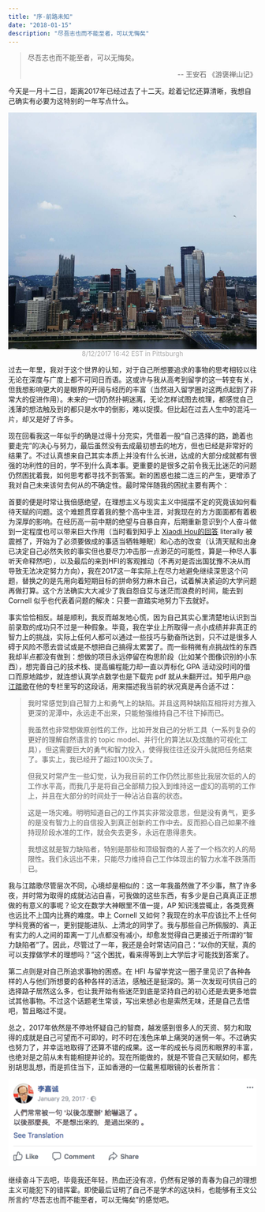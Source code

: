 ```yaml
---
title: "序-前路未知"
date: "2018-01-15"
description: "尽吾志也而不能至者，可以无悔矣"
---
```

> 尽吾志也而不能至者，可以无悔矣。 <div align="right">-- 王安石 《游褒禅山记》</div>

今天是一月十二日，距离2017年已经过去了十二天。趁着记忆还算清晰，我想自己确实有必要为这特别的一年写点什么。

 <img src="./Pit.jpeg" width = "700" height = "480" alt="" align=center />
<center><font color=#A9A9A9 size=2>8/12/2017 16:42 EST in Pittsburgh</font></center>
<!-- more -->

过去一年里，我对于这个世界的认知，对于自己所想要追求的事物的思考相较以往无论在深度与广度上都不可同日而语。这或许与我从高考到留学的这一转变有关，但我想影响更大的是眼界的开阔与经历的丰富（当然进入留学圈对这两点起到了非常大的促进作用）。未来的一切仍然扑朔迷离，无论怎样试图去梳理，都感觉自己浅薄的想法触及到的都只是水中的倒影，难以捉摸。但比起在过去人生中的混沌一片，却又是好了许多。

现在回看我这一年似乎的确是过得十分充实，凭借着一股“自己选择的路，跪着也要走完”的决心与努力，最后虽然没有去成最初想去的地方，但也已经是非常好的结果了。不过认真想来自己其实本质上并没有什么长进，达成的大部分成就都有很强的功利性的目的，学不到什么真本事。更重要的是很多之前令我无比迷茫的问题仍然困扰着我，如何思考都寻找不到答案。新的困惑也接二连三的产生，更增添了我对自己未来该何去何从的不确定性。最时常伴随我的困扰主要有两个：

首要的便是时常让我倍感绝望，在理想主义与现实主义中摇摆不定的究竟该如何看待天赋的问题。这个难题贯穿着我的整个高中生涯，对我现在的方方面面都有着极为深厚的影响。在经历高一前中期的绝望与自暴自弃，后期重新意识到个人奋斗做到一定程度也可以带来巨大作用（当时看到知乎上 [Xiaodi Hou的回答](https://www.zhihu.com/question/19555355#answer-142781) literally 被震撼了，开始为了必须要做成的事适当牺牲睡眠）和心态的改变（认清天赋和出身已决定自己必然失败的事实但也要尽力冲击那一点渺茫的可能性，算是一种尽人事听天命释然吧），以及最后的来到HFI的客观推动（不再对是否出国犹豫不决从而导致无法决定努力方向），我在2017这一年实际上在尽力地避免继续深思这个问题，替换之的是先用向着短期目标的拼命努力麻木自己，试着解决紧迫的大学问题再做打算。这个方法确实大大减少了我自怨自艾与迷茫而浪费的时间，能去到 Cornell 似乎也代表着问题的解决：只要一直踏实地努力下去就好。

事实恰恰相反。越是顺利，我反而越发地心慌，因为自己其实心里清楚地认识到当前录取的成功只不过是一种假象。毕竟，我在学业上所取得一点小成绩并非真正的智力上的挑战，实际上任何人都可以通过一些技巧与勤奋所达到，只不过是很多人碍于风险不愿去尝试或是不想把自己搞得太累罢了。而一些稍微有点挑战性的东西我却半点都没有做到：想做的项目永远停留在构思阶段（比如某个图像识别的小东西），想完善自己的技术栈、提高编程能力却一直以弄标化 GPA 活动没时间的借口而原地踏步，就连想认真学点数学也是下载完 pdf 就从未翻开过。知乎用户[@江踏歌](https://www.zhihu.com/people/jianghanchen/activities)在他的专栏里写的这段话，用来描述我当前的状况真是再合适不过：

> 我时常感觉到自己智力上和勇气上的缺陷。并且这两种缺陷互相将对方推入更深的泥潭中，永远走不出来，只能勉强维持自己不往下掉而已。
>
> 我虽然也非常想做原创性的工作，比如开发自己的分析工具（一系列复杂的更好的理解自然语言的 topic model、并行化的算法以及炫酷的可视化工具），但这需要巨大的勇气和智力投入，使得我往往还没开头就把任务结束了。事实上，我已经开了超过100次头了。
>
> 但我又时常产生一些幻觉，认为我目前的工作仍然比那些比我层次低的人的工作水平高，而我几乎是将自己全部精力投入到维持这一虚幻的高明的工作上，并且在大部分的时间处于一种沾沾自喜的状态。
>
> 这是一场灾难。明明知道自己的工作其实非常没意思，但是没有勇气，更多的是没有智力上的自信投入到真正创新的工作中去。反而担心自己如果不维持现阶段水准的工作，就会失去更多，永远在患得患失。
>
> 我想这就是智力缺陷者，特别是那些和顶级智商的人差了一个档次的人的局限性。我们永远出不来，只能尽力维持自己工作体现出的智力水准不跌落而已。

我与江踏歌尽管层次不同，心境却是相似的：这一年我虽然做了不少事，熬了许多夜，并时常为取得的成就沾沾自喜，可我做的这些东西，有多少是自己真真正正想做的有意义的事呢？论文在数学大神眼里不值一提，AP 知识浅尝辄止，各类竞赛也远比不上国内比赛的难度。申上 Cornell 又如何？我现在的水平应该比不上任何学科竞赛的省一，更别提能进队、上清北的同学了。我与那些自己所佩服的、真正有实力的人之间的距离一丁儿点都没有减小，却愈发觉得自己更接近于所谓的“智力缺陷者”了。因此，尽管过了一年，我还是会时常诘问自己：“以你的天赋，真的可以支撑做学术的理想吗？”这个困扰，看来得等到上大学后才可能找到答案了。

第二点则是对自己所追求事物的困惑。在 HFI 与留学党这一圈子里见识了各种各样的人与他们所想要的各种各样的活法，感触还是挺深的。第一次发现可供自己的选择路子居然这么多，也让我开始有些迷茫到底是坚持自己的初心还是去更多地尝试其他事物。不过这个话题老生常谈，写出来想必也是索然无味，还是自己去悟吧，暂且略过不提。

总之，2017年依然是不停地怀疑自己的智商，越发感到很多人的天资、努力和取得的成就是自己可望而不可即的，时不时在浅色床单上痛哭的迷惘一年。不过确实也努力了，并幸运地取得了还算不错的成果。这一年的成长与阅历和眼界的丰富，也绝对是之前从未有能相提并论的。现在所能做的，就是不管自己天赋如何，都先别胡思乱想，而是抓住当下，正如香港的一位戴黑框眼镜的长者所言：

![](elder.png)

继续奋斗下去吧，毕竟我还年轻，热血还没有凉，仍然有足够的青春为自己的理想主义可能犯下的错挥霍。即使最后证明了自己不是学术的这块料，也能够有王文公所言的“尽吾志也而不能至者，可以无悔矣”的感觉吧。


<!-- ### 写在后面

这篇文章从十二日断断续续写到十五日（效率低下╮(￣▽￣)╭），算是我对2017年感想的一个整理，也可以作为我整个高中生涯的总结（毕竟已经是大学生了）。写作的动机呢其实挺复杂的，一直以来都有很多想法想要抒发，加上周围许多同学都开了自己的公众号，便也有意用自己拙劣的文笔来分享自己的所思所想以寻找和引发各位读者的共鸣。但又出于以往一直不善于表达自己的原因，纠结了好一段时间到底写不写这篇文。最终还是决定下笔写出来，毕竟做做总结可以更清晰地审视自己，激励与提醒自己继续不忘初心，奋斗下去。而写文章并发出去，正好也作为进入人生新的阶段一个改变，尝试一下新事物吧。

此外，由于自己未满十八岁写不了公众号TUT，爸妈也不方便提供身份证，便决定提早开放自己的博客，发在上面，作为一个开头语（本来想晚点先能够放些技术干货不显得这么寒酸再公开的，现在啥都没有\_(:з」∠)_）。以后应该什么东西都会写点（学术，随笔，读书笔记 etc.），希望可以坚持下去。 -->

